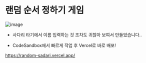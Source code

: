 # 랜덤 순서 정하기 게임

![image](https://user-images.githubusercontent.com/57997672/100547438-1995aa00-32aa-11eb-9a85-f894f5907833.png)

- 사다리 타기에서 이름 입력하는 것 조차도 귀찮아 보여서 만들었습니다..

- CodeSandbox에서 빠르게 작업 후 Vercel로 바로 배포!

https://random-sadari.vercel.app/
